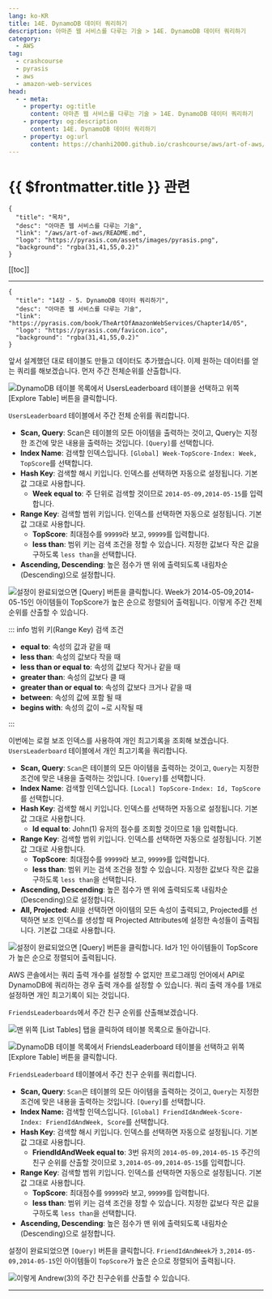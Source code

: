 ```yaml
---
lang: ko-KR
title: 14E. DynamoDB 데이터 쿼리하기
description: 아마존 웹 서비스를 다루는 기술 > 14E. DynamoDB 데이터 쿼리하기
category:
  - AWS
tag: 
  - crashcourse
  - pyrasis
  - aws 
  - amazon-web-services
head:
  - - meta:
    - property: og:title
      content: 아마존 웹 서비스를 다루는 기술 > 14E. DynamoDB 데이터 쿼리하기
    - property: og:description
      content: 14E. DynamoDB 데이터 쿼리하기
    - property: og:url
      content: https://chanhi2000.github.io/crashcourse/aws/art-of-aws/14E.html
---
```


# {{ $frontmatter.title }} 관련

```component VPCard
{
  "title": "목차",
  "desc": "아마존 웹 서비스를 다루는 기술",
  "link": "/aws/art-of-aws/README.md",
  "logo": "https://pyrasis.com/assets/images/pyrasis.png",
  "background": "rgba(31,41,55,0.2)"
}
```

[[toc]]

---

```component VPCard
{
  "title": "14장 - 5. DynamoDB 데이터 쿼리하기",
  "desc": "아마존 웹 서비스를 다루는 기술",
  "link": "https://pyrasis.com/book/TheArtOfAmazonWebServices/Chapter14/05",
  "logo": "https://pyrasis.com/favicon.ico",
  "background": "rgba(31,41,55,0.2)"
}
```

앞서 설계했던 대로 테이블도 만들고 데이터도 추가했습니다. 이제 원하는 데이터를 얻는 쿼리를 해보겠습니다. 먼저 주간 전체순위를 산출합니다.

![DynamoDB 테이블 목록에서 `UsersLeaderboard` 테이블을 선택하고 위쪽 <FontIcon icon="iconfont icon-select"/>`[Explore Table]` 버튼을 클릭합니다.](https://pyrasis.com/assets/images/TheArtOfAmazonWebServicesChapter14/34_.png)

`UsersLeaderboard` 테이블에서 주간 전체 순위를 쿼리합니다.

- **Scan, Query**: Scan은 테이블의 모든 아이템을 출력하는 것이고, Query는 지정한 조건에 맞은 내용을 출력하는 것입니다. <FontIcon icon="iconfont icon-select"/>`[Query]`를 선택합니다.
- **Index Name**: 검색할 인덱스입니다. `[Global] Week-TopScore-Index: Week, TopScore`를 선택합니다.
- **Hash Key**: 검색할 해시 키입니다. 인덱스를 선택하면 자동으로 설정됩니다. 기본값 그대로 사용합니다.
  - **Week equal to**: 주 단위로 검색할 것이므로 `2014-05-09,2014-05-15`를 입력합니다.
- **Range Key**: 검색할 범위 키입니다. 인덱스를 선택하면 자동으로 설정됩니다. 기본값 그대로 사용합니다.
  - **TopScore**: 최대점수를 `99999`라 보고, `99999`를 입력합니다.
  - **less than**: 범위 키는 검색 조건을 정할 수 있습니다. 지정한 값보다 작은 값을 구하도록 `less than`을 선택합니다.
- **Ascending, Descending**: 높은 점수가 맨 위에 출력되도록 내림차순(Descending)으로 설정합니다.

![설정이 완료되었으면 <FontIcon icon="iconfont icon-select"/>`[Query]` 버튼을 클릭합니다. `Week`가 `2014-05-09,2014-05-15`인 아이템들이 `TopScore`가 높은 순으로 정렬되어 출력됩니다. 이렇게 주간 전체순위를 산출할 수 있습니다.](https://pyrasis.com/assets/images/TheArtOfAmazonWebServicesChapter14/35_.png)

::: info 범위 키(Range Key) 검색 조건

- **equal to**: 속성의 값과 같을 때
- **less than**: 속성의 값보다 작을 때
- **less than or equal to**: 속성의 값보다 작거나 같을 때
- **greater than**: 속성의 값보다 클 때
- **greater than or equal to**: 속성의 값보다 크거나 같을 때
- **between**: 속성의 값에 포함 될 때
- **begins with**: 속성의 값이 ~로 시작될 때

:::

이번에는 로컬 보조 인덱스를 사용하여 개인 최고기록을 조회해 보겠습니다. `UsersLeaderboard` 테이블에서 개인 최고기록을 쿼리합니다.

- **Scan, Query**: `Scan`은 테이블의 모든 아이템을 출력하는 것이고, `Query`는 지정한 조건에 맞은 내용을 출력하는 것입니다. <FontIcon icon="iconfont icon-select"/>`[Query]`를 선택합니다.
- **Index Name**: 검색할 인덱스입니다. `[Local] TopScore-Index: Id, TopScore`를 선택합니다.
- **Hash Key**: 검색할 해시 키입니다. 인덱스를 선택하면 자동으로 설정됩니다. 기본값 그대로 사용합니다.
  - **Id equal to**: John(1) 유저의 점수를 조회할 것이므로 1을 입력합니다.
- **Range Key**: 검색할 범위 키입니다. 인덱스를 선택하면 자동으로 설정됩니다. 기본값 그대로 사용합니다.
  - **TopScore**: 최대점수를 `99999`라 보고, `99999`를 입력합니다.
  - **less than**: 범위 키는 검색 조건을 정할 수 있습니다. 지정한 값보다 작은 값을 구하도록 `less than`을 선택합니다.
- **Ascending, Descending**: 높은 점수가 맨 위에 출력되도록 내림차순(Descending)으로 설정합니다.
- **All, Projected**: All을 선택하면 아이템의 모든 속성이 출력되고, Projected를 선택하면 보조 인덱스를 생성할 때 Projected Attributes에 설정한 속성들이 출력됩니다. 기본값 그대로 사용합니다.

![설정이 완료되었으면 <FontIcon icon="iconfont icon-select"/>`[Query]` 버튼을 클릭합니다. `Id`가 1인 아이템들이 `TopScore`가 높은 순으로 정렬되어 출력됩니다.](https://pyrasis.com/assets/images/TheArtOfAmazonWebServicesChapter14/36_.png)

AWS 콘솔에서는 쿼리 출력 개수를 설정할 수 없지만 프로그래밍 언어에서 API로 DynamoDB에 쿼리하는 경우 출력 개수를 설정할 수 있습니다. 쿼리 출력 개수를 1개로 설정하면 개인 최고기록이 되는 것입니다.

`FriendsLeaderboards`에서 주간 친구 순위를 산출해보겠습니다.

![맨 위쪽 <FontIcon icon="iconfont icon-select"/>`[List Tables]` 탭을 클릭하여 테이블 목록으로 돌아갑니다.](https://pyrasis.com/assets/images/TheArtOfAmazonWebServicesChapter14/37_.png)

![DynamoDB 테이블 목록에서 `FriendsLeaderboard` 테이블을 선택하고 위쪽 <FontIcon icon="iconfont icon-select"/>`[Explore Table]` 버튼을 클릭합니다.](https://pyrasis.com/assets/images/TheArtOfAmazonWebServicesChapter14/38_.png)

`FriendsLeaderboard` 테이블에서 주간 친구 순위를 쿼리합니다.

- **Scan, Query**: `Scan`은 테이블의 모든 아이템을 출력하는 것이고, `Query`는 지정한 조건에 맞은 내용을 출력하는 것입니다. <FontIcon icon="iconfont icon-select"/>`[Query]`를 선택합니다.
- **Index Name:** 검색할 인덱스입니다. `[Global] FriendIdAndWeek-Score-Index: FriendIdAndWeek, Score`를 선택합니다.
- **Hash Key**: 검색할 해시 키입니다. 인덱스를 선택하면 자동으로 설정됩니다. 기본값 그대로 사용합니다.
  - **FriendIdAndWeek equal to**: 3번 유저의 `2014-05-09,2014-05-15` 주간의 친구 순위를 산출할 것이므로 `3,2014-05-09,2014-05-15`를 입력합니다.
- **Range Key**: 검색할 범위 키입니다. 인덱스를 선택하면 자동으로 설정됩니다. 기본값 그대로 사용합니다.
  - **TopScore**: 최대점수를 `99999`라 보고, `99999`를 입력합니다.
  - **less than**: 범위 키는 검색 조건을 정할 수 있습니다. 지정한 값보다 작은 값을 구하도록 `less than`을 선택합니다.
- **Ascending, Descending**: 높은 점수가 맨 위에 출력되도록 내림차순(Descending)으로 설정합니다.

설정이 완료되었으면 <FontIcon icon="iconfont icon-select"/>`[Query]` 버튼을 클릭합니다. `FriendIdAndWeek`가 `3,2014-05-09,2014-05-15`인 아이템들이 `TopScore`가 높은 순으로 정렬되어 출력됩니다.

![이렇게 Andrew(3)의 주간 친구순위를 산출할 수 있습니다.](https://pyrasis.com/assets/images/TheArtOfAmazonWebServicesChapter14/39_.png)

---

<TagLinks />